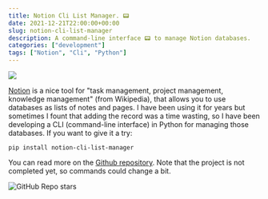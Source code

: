 ```yaml
---
title: Notion Cli List Manager. 📟
date: 2021-12-21T22:00:00+00:00
slug: notion-cli-list-manager
description: A command-line interface 📟 to manage Notion databases.
categories: ["development"]
tags: ["Notion", "Cli", "Python"]
---
```


![](/uploads/notion-cli.gif)  

[Notion](https://notion.so) is a nice tool for "task management, project management, knowledge management" (from Wikipedia), that allows you to use databases as lists of notes and pages. I have been using it for years but sometimes I fount that adding the record was a time wasting, so I have been developing a CLI (command-line interface) in Python for managing those databases. If you want to give it a try:  
```
pip install notion-cli-list-manager
```  

You can read more on the [Github repository](https://github.com/jacksalici/notion-cli-list-manager). Note that the project is not completed yet, so commands could change a bit. 

<img class="not-sized" alt="GitHub Repo stars" src="https://img.shields.io/github/stars/jacksalici/notion-cli-list-manager?style=social">